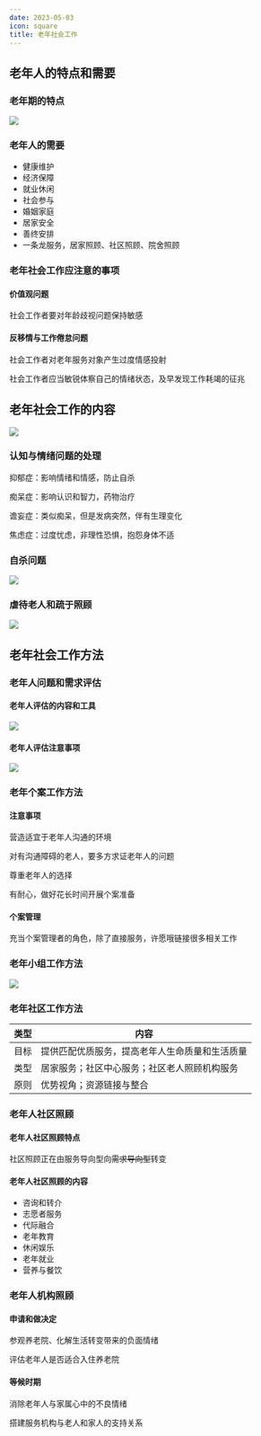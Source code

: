 ```yaml
---
date: 2023-05-03
icon: square
title: 老年社会工作
---
```


## 老年人的特点和需要

### 老年期的特点<Badge text="了解" type="tip" />

![](https://file.iglooblog.top/social/老年期的特点.png)

### 老年人的需要<Badge text="必考" type="warning" />

- 健康维护
- 经济保障
- 就业休闲
- 社会参与
- 婚姻家庭
- 居家安全
- 善终安排
- 一条龙服务，居家照顾、社区照顾、院舍照顾

### 老年社会工作应注意的事项<Badge text="必考" type="warning" />

#### 价值观问题<Badge text="重点" type="danger" />

社会工作者要对年龄歧视问题保持敏感

#### 反移情与工作倦怠问题<Badge text="重点" type="danger" />

社会工作者对老年服务对象产生过度情感投射

社会工作者应当敏锐体察自己的情绪状态，及早发现工作耗竭的征兆

## 老年社会工作的内容

![](https://file.iglooblog.top/social/老年社会工作内容.png)

### 认知与情绪问题的处理<Badge text="了解" type="tip" />

抑郁症：影响情绪和情感，防止自杀

痴呆症：影响认识和智力，药物治疗

谵妄症：类似痴呆，但是发病突然，伴有生理变化

焦虑症：过度忧虑，非理性恐惧，抱怨身体不适

### 自杀问题<Badge text="必考" type="warning" />

![](https://file.iglooblog.top/social/自杀问题.png)

### 虐待老人和疏于照顾<Badge text="必考" type="warning" />

![](https://file.iglooblog.top/social/虐待老人和疏于照顾.png)

## 老年社会工作方法

### 老年人问题和需求评估<Badge text="必考" type="warning" />

#### 老年人评估的内容和工具<Badge text="重点" type="danger" />

![](https://file.iglooblog.top/social/老年人评估内容与工具.png)

#### 老年人评估注意事项<Badge text="重点" type="danger" />

![](https://file.iglooblog.top/social/老年人评估注意事项.png)

### 老年个案工作方法

#### 注意事项

营造适宜于老年人沟通的环境

对有沟通障碍的老人，要多方求证老年人的问题

尊重老年人的选择

有耐心，做好花长时间开展个案准备

#### 个案管理<Badge text="重点" type="danger" />

充当个案管理者的角色，除了直接服务，许愿哦链接很多相关工作

### 老年小组工作方法<Badge text="重点" type="danger" />

![](https://file.iglooblog.top/social/老年人小组工作方法.png)

### 老年社区工作方法

| 类型 | 内容                                           |
| ---- | ---------------------------------------------- |
| 目标 | 提供匹配优质服务，提高老年人生命质量和生活质量 |
| 类型 | 居家服务；社区中心服务；社区老人照顾机构服务   |
| 原则 | 优势视角；资源链接与整合                       |

### 老年人社区照顾<Badge text="重点" type="danger" />

#### 老年人社区照顾特点

社区照顾正在由服务导向型向~~需求导向型~~转变

#### 老年人社区照顾的内容

- 咨询和转介
- 志愿者服务
- 代际融合
- 老年教育
- 休闲娱乐
- 老年就业
- 营养与餐饮

### 老年人机构照顾<Badge text="必考" type="warning" />

#### 申请和做决定

参观养老院、化解生活转变带来的负面情绪

评估老年人是否适合入住养老院

#### 等候时期

消除老年人与家属心中的不良情绪

搭建服务机构与老人和家人的支持关系



